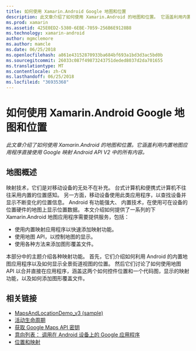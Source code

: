 ```yaml
---
title: 如何使用 Xamarin.Android Google 地图和位置
description: 此文章介绍了如何使用 Xamarin.Android 的地图和位置。 它涵盖利用内置地图应用程序直接使用 Google 映射 Android API V2 中的所有内容。
ms.prod: xamarin
ms.assetid: 425E0ED2-5380-6EBE-7059-256B6E9128B8
ms.technology: xamarin-android
author: mgmclemore
ms.author: mamcle
ms.date: 06/25/2018
ms.openlocfilehash: a861e43152870933ba684bf693a1bd3d3ac5bd0b
ms.sourcegitcommit: 26033c087f49873243751deded8037d2da701655
ms.translationtype: MT
ms.contentlocale: zh-CN
ms.lasthandoff: 06/25/2018
ms.locfileid: "36935368"
---
```

# <a name="how-to-use-google-maps-and-location-with-xamarinandroid"></a>如何使用 Xamarin.Android Google 地图和位置

_此文章介绍了如何使用 Xamarin.Android 的地图和位置。它涵盖利用内置地图应用程序直接使用 Google 映射 Android API V2 中的所有内容。_

## <a name="maps-overview"></a>地图概述

映射技术，它们是对移动设备的无处不在补充。 台式计算机和便携式计算机不往往采用内置的位置感知。 另一方面，移动设备使用此类应用程序，以查找设备并显示不断变化的位置信息。 Android 有功能强大、 内置技术，在使用可在设备的位置硬件的地图上显示位置数据。 本文介绍如何提供了一系列的下 Xamarin.Android 地图应用程序需要提供服务，包括： 

-  使用内置映射应用程序以快速添加映射功能。
-  使用地图 API，以控制地图的显示。
-  使用各种方法来添加图形覆盖文件。

本部分中的主题介绍各种映射功能。
首先，它们介绍如何利用 Android 的内置地图应用程序以及如何显示全景街道视图的位置。 然后它们讨论了如何使用地图 API 以合并直接在应用程序，涵盖这两个如何控件位置和一个代码图，显示的映射功能，以及如何添加图形覆盖文件。


## <a name="related-links"></a>相关链接

- [MapsAndLocationDemo_v3 (sample)](https://developer.xamarin.com/samples/monodroid/MapsAndLocationDemo_v3/)
- [活动生命周期](~/android/app-fundamentals/activity-lifecycle/index.md)
- [获取 Google Maps API 密钥](~/android/platform/maps-and-location/maps/obtaining-a-google-maps-api-key.md)
- [意向列表： 调用在 Android 设备上的 Google 应用程序](http://developer.android.com/guide/appendix/g-app-intents.html)
- [位置和映射](http://developer.android.com/guide/topics/location/index.html)
